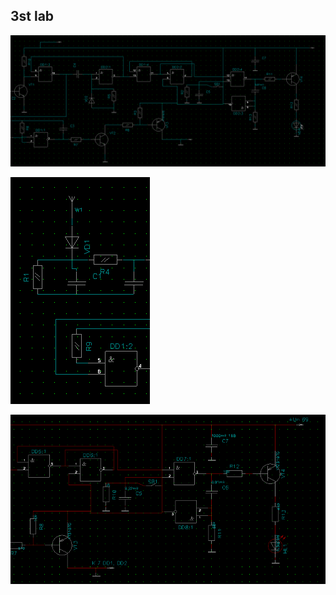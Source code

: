 ## 3st lab

![Sample player](pictures/lab3.png)

![Sample player](pictures/lab3_1.png)

![Sample player](pictures/lab3_2.png)


